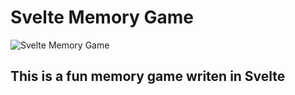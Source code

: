 # Svelte Memory Game
![Svelte Memory Game](https://cute-haupia-c97ca6.netlify.app/)

## This is a fun memory game writen in Svelte
